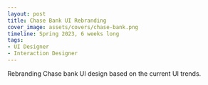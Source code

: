 ```yaml
---
layout: post
title: Chase Bank UI Rebranding
cover_image: assets/covers/chase-bank.png
timeline: Spring 2023, 6 weeks long
tags:
- UI Designer
- Interaction Designer
---
```


Rebranding Chase bank UI design based on the current UI trends.